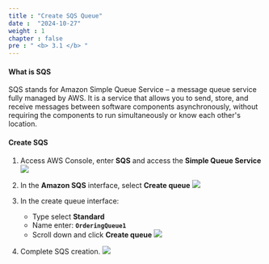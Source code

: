 ```yaml
---
title : "Create SQS Queue"
date :  "2024-10-27" 
weight : 1 
chapter : false
pre : " <b> 3.1 </b> "
---
```


#### What is SQS 
SQS stands for Amazon Simple Queue Service – a message queue service fully managed by AWS. It is a service that allows you to send, store, and receive messages between software components asynchronously, without requiring the components to run simultaneously or know each other's location.

#### Create SQS
1. Access AWS Console, enter **SQS** and access the **Simple Queue Service**
![](/images/3-1/01.png?width=50pc)

2. In the **Amazon SQS** interface, select **Create queue**
![](/images/3-1/02.png?width=50pc)

3. In the create queue interface:
   - Type select **Standard**
   - Name enter: **`OrderingQueue1`**
   - Scroll down and click **Create queue**
![](/images/3-1/03.png?width=50pc)

4. Complete SQS creation.
![](/images/3-1/04.png?width=50pc)